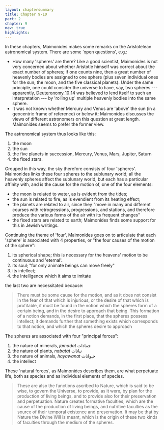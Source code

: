 ```yaml
---
layout: chaptersummary
title: Chapter 9-10
part: 2
chapter: 9
nav: true
highlights: 
---
```


In these chapters, Maimonides makes some remarks on the Aristotelean astronomical system. There are some 'open questions', e.g.:
- How many 'spheres' are there? Like a good scientist, Maimonides is not very concerned about whether Aristotle himself was correct about the exact number of spheres; if one counts nine, then a great number of heavenly bodies are assigned to one sphere (plus seven individual ones for the sun, the moon, and the five classical planets). Under the same principle, one could consider the universe to have, say, two spheres --- apparently, [Deuteronomy 10:14](https://www.sefaria.org/Deuteronomy.10.14) was believed to lend itself to such an interpretation --- by 'rolling up' multiple heavenly bodies into the same sphere.
- It was not known whether Mercury and Venus are 'above' the sun (in a geocentric frame of reference) or below it; Maimonides discusses the views of different astronomers on this question at great length. Maimonides seems to prefer the former view.

The astronomical system thus looks like this:
1. the moon
2. the sun
3. the five planets in succession, Mercury, Venus, Mars, Jupiter, Saturn
4. the fixed stars.

Grouped in this way, the sky therefore consists of four 'spheres'. Maimonides links these four spheres to the sublunary world; all the heavenly spheres affect the sublunary world, but each has a particular affinity with, and is the cause for the motion of, one of the four elements:
- the moon is related to water, as is evident from the tides;
- the sun is related to fire, as is evendient from its heating effect;
- the planets are related to air, since they "move in many and different courses with retrogressions, progressions, and stations, and therefore produce the various forms of the air with its frequent changes"
- the fixed stars are related to earth; Maimonides finds some support for this in Jewish writings.

Continuing the theme of 'four', Maimonides goes on to articulate that each 'sphere' is associated with 4 properties, or "the four causes of the motion of the sphere":
1. its spherical shape; this is necessary for the heavens' motion to be continuous and 'eternal'.
2. its soul; "for only animate beings can move freely"
3. its intellect; 
4. the Intelligence which it aims to imitate

the last two are necessitated because:
> There must be some cause for the motion, and as it does not consist in the fear of that which is injurious, or the desire of that which is profitable, it must be found in the notion which the spheres form of a certain being, and in the desire to approach that being. This formation of a notion demands, in the first place, that the spheres possess intellect; it demands further that something exists which corresponds to that notion, and which the spheres desire to approach

The spheres are associated with four "principal forces":
1. the nature of minerals, _jamadat_ جمادات
2. the nature of plants, _nabatat_ نباتات
3. the nature of animals, _hayawanat_ حیوانات
4. the intellect

These 'natural forces', as Maimonides describes them, are what perpetuate life, both as species and as individual elements of species. 
> These are also the functions ascribed to Nature, which is said to be wise, to govern the Universe, to provide, as it were, by plan for the production of living beings, and to provide also for their preservation and perpetuation. Nature creates formative faculties, which are the cause of the production of living beings, and nutritive faculties as the source of their temporal existence and preservation. It may be that by Nature the Divine Will is meant, which is the origin of these two kinds of faculties through the medium of the spheres.
